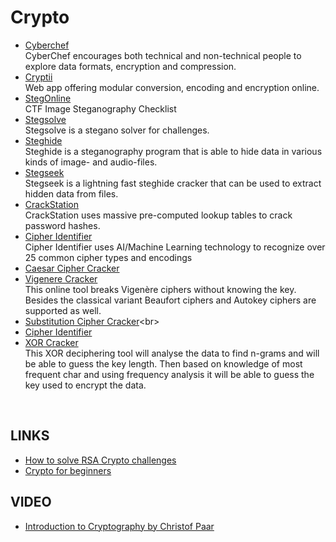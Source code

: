 # Crypto 

- [Cyberchef](https://gchq.github.io/CyberChef)<br>
CyberChef encourages both technical and non-technical people to explore data formats, encryption and compression.<br>
- [Cryptii](https://cryptii.com/)<br>
Web app offering modular conversion, encoding and encryption online.<br>
- [StegOnline](https://stegonline.georgeom.net/)<br>
CTF Image Steganography Checklist <br>
- [Stegsolve](https://www.aldeid.com/wiki/Stegsolve)<br>
Stegsolve is a stegano solver for challenges.<br>
- [Steghide](http://steghide.sourceforge.net/)<br>
Steghide is a steganography program that is able to hide data in various kinds of image- and audio-files.<br>
- [Stegseek](https://github.com/RickdeJager/stegseek)<br>
Stegseek is a lightning fast steghide cracker that can be used to extract hidden data from files.<br>
- [CrackStation](https://crackstation.net/)<br>
CrackStation uses massive pre-computed lookup tables to crack password hashes.<br>
- [Cipher Identifier](https://www.boxentriq.com/code-breaking/cipher-identifier)<br>
Cipher Identifier uses AI/Machine Learning technology to recognize over 25 common cipher types and encodings
- [Caesar Cipher Cracker](https://www.nayuki.io/page/automatic-caesar-cipher-breaker-javascript)<br>
- [Vigenere Cracker](https://www.guballa.de/vigenere-solver)<br>
This online tool breaks Vigenère ciphers without knowing the key. Besides the classical variant Beaufort ciphers and Autokey ciphers are supported as well.<br>
- [Substitution Cipher Cracker](https://planetcalc.com/8047/#:~:text=In%20cryptography%2C%20a%20substitution%20cipher%20is%20a%20method,letters%2C%20mixtures%20of%20the%20above%2C%20and%20so%20forth.)<br>
- [Cipher Identifier](https://www.boxentriq.com/code-breaking/cipher-identifier)<br>
- [XOR Cracker](https://wiremask.eu/tools/xor-cracker/)<br>
This XOR deciphering tool will analyse the data to find n-grams and will be able to guess the key length.
Then based on knowledge of most frequent char and using frequency analysis it will be able to guess the key used to encrypt the data. <br>
<br>

## LINKS

- [How to solve RSA Crypto challenges](https://www.amazingtricks.in/how-to-solve-rsa-crypto-challenges-in-ctfs/)
- [Crypto for beginners](https://charcharbinks.com/post/ctf_crypto_for_beginners/)

## VIDEO
- [Introduction to Cryptography by Christof Paar](https://www.youtube.com/channel/UC1usFRN4LCMcfIV7UjHNuQg)
